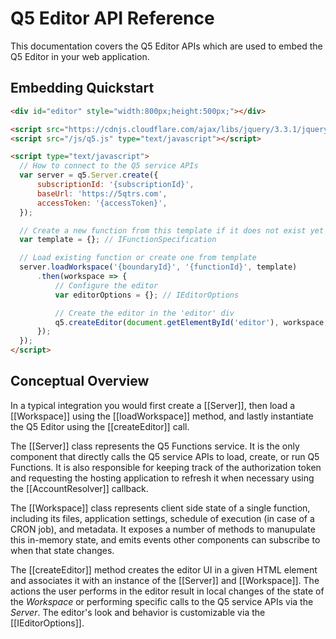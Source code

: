 # Q5 Editor API Reference

This documentation covers the Q5 Editor APIs which are used to embed the Q5 Editor in your web application.

## Embedding Quickstart

```html
<div id="editor" style="width:800px;height:500px;"></div>

<script src="https://cdnjs.cloudflare.com/ajax/libs/jquery/3.3.1/jquery.min.js" type="text/javascript"></script>
<script src="/js/q5.js" type="text/javascript"></script>

<script type="text/javascript">
  // How to connect to the Q5 service APIs
  var server = q5.Server.create({
      subscriptionId: '{subscriptionId}',
      baseUrl: 'https://5qtrs.com',
      accessToken: '{accessToken}',
  });

  // Create a new function from this template if it does not exist yet
  var template = {}; // IFunctionSpecification

  // Load existing function or create one from template
  server.loadWorkspace('{boundaryId}', '{functionId}', template)
      .then(workspace => {
          // Configure the editor
          var editorOptions = {}; // IEditorOptions

          // Create the editor in the 'editor' div
          q5.createEditor(document.getElementById('editor'), workspace, server, editorOptions);
      });
  });
</script>
```

## Conceptual Overview

In a typical integration you would first create a [[Server]], then load a [[Workspace]] using the [[loadWorkspace]] method, and lastly instantiate the Q5 Editor using the [[createEditor]] call.

The [[Server]] class represents the Q5 Functions service. It is the only component that directly calls the Q5 service APIs to load, create, or run Q5 Functions. It is also responsible for keeping track of the authorization token and requesting the hosting application to refresh it when necessary using the [[AccountResolver]] callback.

The [[Workspace]] class represents client side state of a single function, including its files, application settings, schedule of execution (in case of a CRON job), and metadata. It exposes a number of methods to manupulate this in-memory state, and emits events other components can subscribe to when that state changes.

The [[createEditor]] method creates the editor UI in a given HTML element and associates it with an instance of the [[Server]] and [[Workspace]]. The actions the user performs in the editor result in local changes of the state of the _Workspace_ or performing specific calls to the Q5 service APIs via the _Server_. The editor's look and behavior is customizable via the [[IEditorOptions]].
